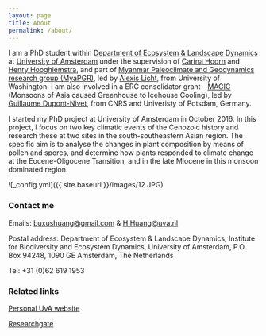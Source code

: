```yaml
---
layout: page
title: About
permalink: /about/
---
```



I am a PhD student within <a href="http://ibed.uva.nl/content/research-departments/eld/eld-department.html" target="_blank">Department of Ecosystem & Landscape Dynamics</a> at <a href="http://www.uva.nl/home" target="_blank">University of Amsterdam</a> under the supervision of <a href="http://ibed.uva.nl/profile/h/o/m.c.hoorn/m.c.hoorn.html?origin=Wtszvoq7SlKIlqXyZeDdTw" target="_blank">Carina Hoorn</a> and <a href="http://ibed.uva.nl/profile/h/o/h.hooghiemstra/h.hooghiemstra.html?origin=Wtszvoq7SlKIlqXyZeDdTw" target="_blank">Henry Hooghiemstra</a>, and part of <a href="https://myapgr.blog" target="_blank">Myanmar Paleoclimate and Geodynamics research group (MyaPGR)</a>, led by <a href="https://licht.ess.washington.edu" target="_blank">Alexis Licht</a>, from University of Washington. I am also involved in a ERC consolidator grant - <a href="https://cordis.europa.eu/project/rcn/197271_en.html" target="_blank">MAGIC</a> (Monsoons of Asia caused Greenhouse to Icehouse Cooling), led by <a href="http://www.paleoenvironment.eu" target="_blank">Guillaume Dupont-Nivet</a>, from CNRS and Univeristy of Potsdam, Germany.

I started my PhD project at University of Amsterdam in October 2016. In this project, I focus on two key climatic events of the Cenozoic history and research these at two sites in the south-southeastern Asian region. The specific aim is to analyse the changes in plant composition by means of pollen and spores, and determine how plants responded to climate change at the Eocene-Oligocene Transition, and in the late Miocene in this monsoon dominated region.

![_config.yml]({{ site.baseurl }}/images/12.JPG)


### Contact me

Emails: [buxushuang@gmail.com](mailto:buxushuang@gmail.com) & [H.Huang@uva.nl](mailto:H.Huang@uva.nl)

Postal address:
Department of Ecosystem & Landscape Dynamics, Institute for Biodiversity and Ecosystem Dynamics, University of Amsterdam, P.O. Box 94248, 1090 GE Amsterdam, The Netherlands

Tel: +31 (0)62 619 1953	


### Related links

<a href="http://www.uva.nl/en/profile/h/u/h.huang/h.huang.html" target="_blank">Personal UvA website</a>

<a href="https://www.researchgate.net/profile/Huasheng_Huang" target="_blank">Researchgate</a>
